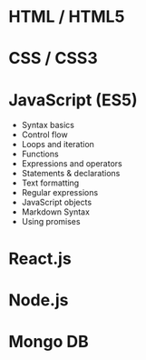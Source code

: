 # HTML / HTML5

# CSS / CSS3

# JavaScript (ES5)

- Syntax basics
- Control flow
- Loops and iteration
- Functions
- Expressions and operators
- Statements & declarations
- Text formatting
- Regular expressions
- JavaScript objects
- Markdown Syntax
- Using promises

# React.js

# Node.js

# Mongo DB
